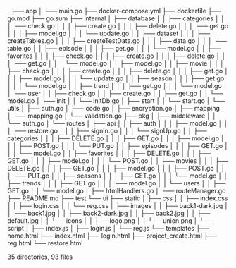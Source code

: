 .
├── app
│   └── main.go
├── docker-compose.yml
├── dockerfile
├── go.mod
├── go.sum
├── internal
│   ├── database
│   │   ├── categories
│   │   │   ├── check.go
│   │   │   ├── create.go
│   │   │   ├── delete.go
│   │   │   ├── get.go
│   │   │   ├── model.go
│   │   │   └── update.go
│   │   ├── dataset
│   │   │   ├── createTables.go
│   │   │   ├── createTestData.go
│   │   │   ├── data.go
│   │   │   └── table.go
│   │   ├── episode
│   │   │   ├── get.go
│   │   │   └── model.go
│   │   ├── favorites
│   │   │   ├── check.go
│   │   │   ├── create.go
│   │   │   ├── delete.go
│   │   │   ├── get.go
│   │   │   └── model.go
│   │   ├── model.go
│   │   ├── movie
│   │   │   ├── check.go
│   │   │   ├── create.go
│   │   │   ├── delete.go
│   │   │   ├── get.go
│   │   │   ├── model.go
│   │   │   └── update.go
│   │   ├── season
│   │   │   ├── get.go
│   │   │   └── model.go
│   │   ├── trend
│   │   │   ├── get.go
│   │   │   └── model.go
│   │   └── user
│   │       ├── check.go
│   │       ├── create.go
│   │       ├── get.go
│   │       └── model.go
│   ├── init
│   │   └── initDb.go
│   ├── start
│   │   └── start.go
│   └── utils
│       ├── auth.go
│       ├── code.go
│       ├── encryption.go
│       ├── mapping
│       │   └── mapping.go
│       └── validation.go
├── pkg
│   ├── middleware
│   │   └── auth.go
│   └── routes
│       ├── api
│       │   ├── auth
│       │   │   ├── model.go
│       │   │   ├── restore.go
│       │   │   ├── signIn.go
│       │   │   └── signUp.go
│       │   ├── categories
│       │   │   ├── DELETE.go
│       │   │   ├── GET.go
│       │   │   ├── model.go
│       │   │   ├── POST.go
│       │   │   └── PUT.go
│       │   ├── episodes
│       │   │   ├── GET.go
│       │   │   └── model.go
│       │   ├── favorites
│       │   │   ├── DELETE.go
│       │   │   ├── GET.go
│       │   │   ├── model.go
│       │   │   └── POST.go
│       │   ├── movies
│       │   │   ├── DELETE.go
│       │   │   ├── GET.go
│       │   │   ├── model.go
│       │   │   ├── POST.go
│       │   │   └── PUT.go
│       │   ├── seasons
│       │   │   ├── GET.go
│       │   │   └── model.go
│       │   ├── trends
│       │   │   ├── GET.go
│       │   │   └── model.go
│       │   └── users
│       │       ├── GET.go
│       │       └── model.go
│       ├── htmlHandlers.go
│       └── routeManager.go
├── README.md
├── test
└── ui
    ├── static
    │   ├── css
    │   │   ├── index.css
    │   │   ├── login.css
    │   │   └── reg.css
    │   ├── images
    │   │   ├── back1-dark.jpg
    │   │   ├── back1.jpg
    │   │   ├── back2-dark.jpg
    │   │   ├── back2.jpg
    │   │   ├── default.jpg
    │   │   └── icons
    │   │       ├── logo.png
    │   │       └── union.png
    │   └── script
    │       ├── index.js
    │       ├── login.js
    │       └── reg.js
    └── templates
        ├── home.html
        ├── index.html
        ├── login.html
        ├── project_create.html
        ├── reg.html
        └── restore.html

35 directories, 93 files